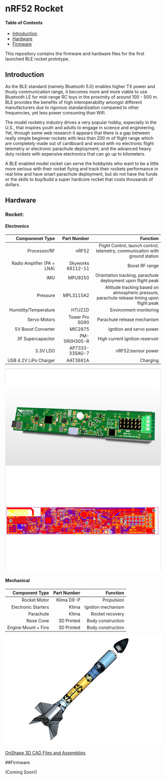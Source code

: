 # nRF52 Rocket

#### Table of Contents
* [Introduction](#introduction)
* [Hardware](#hardware)
* [Firmware](#firmware)

This repository contains the firmware and hardware files for the first launched BLE rocket prototype.

## Introduction

As the BLE standard (namely Bluetooth 5.0) enables higher TX power and thusly communication range, it becomes more and more viable to use Bluetooth LE for mid-range RC toys in the proximity of around 100 - 500 m. BLE provides the benefits of high interoperability amongst different manufacturers due to rigorous standardization compared to other frequencies, yet less power consuming than Wifi.

The model rocketry industry drives a very popular hobby, especially in the U.S., that inspires youth and adults to engage in science and engineering. Yet, through some web research it appears that there is a gap between really simple beginner rockets with less than 200 m of flight range which are completely made out of cardboard and wood with no electronic flight telemetry or electronic parachute deployment; and the advanced heavy duty rockets with expensive electronics that can go up to kilometers.

A BLE enabled model rocket can serve the hobbyists who want to be a little more serious with their rocket flying and track their rockets performance in real time and have smart parachute deployment, but do not have the funds or the skills to buy/build a super hardcore rocket that costs thousands of dollars.

## Hardware

### Rocket:
#### Electronics
Componenet Type | Part Number | Function
---:|---:|---:|
Processor/RF| nRF52 | Flight Control, launch control, telemetry, communication with ground station
Radio Amplifier (PA + LNA)| Skyworks 66112-11 | Boost RF range
IMU | MPU9250 | Orientation tracking, parachute deployment upon flight peak
Pressure | MPL3115A2 | Altitude tracking based on atmospheric pressure, parachute release timing upon flight peak
Humidity/Temperature | HTU21D | Environment monitoring
Servo Motors | Tower Pro SG90 | Parachute release mechanism
5V Boost Converter  | MIC2875 | Ignition and servo power
3F Supercapacitor | PM-5R0H305-R | High current ignition reservoir
3.3V LDO | AP7333-33SAG-7 | nRF52/sensor power
USB 4.2V LiPo Charger | AAT3681A | Charging

![Alt text](hw/hw_screenshots/PCB_3d_view.png?raw=true "3D View")
![Alt text](hw/hw_screenshots/PCB_stacked_view.png?raw=true "Stacked View")

#### Mechanical
Component Type | Part Number | Function
---:|---:|---:|
Rocket Motor| Klima D9-P | Propulsion
Electronic Starters | Klima | Ignition mechanism
Parachute | Klima | Rocket recovery
Nose Cone | 3D Printed | Body construction
Engine Mount + Fins | 3D Printed | Body construction

![Alt text](hw/hw_screenshots/Rocket_assembly.png?raw=true "Rocket CAD Assembly")

[OnShape 3D CAD Files and Assemblies](https://cad.onshape.com/documents/a4d45ed022dbb8a2dc83f180/w/58fca6c234a131fe917f28c8/e/50b00e1e04cebf07ed807ff0 "Rocket CAD Files")


##Firmware

(Coming Soon!)
